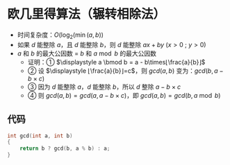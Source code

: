 # 欧几里得算法（辗转相除法）
* 时间复杂度：$O(\log_2(\min(a,b))$
* 如果 $d$ 能整除 $a$，且 $d$ 能整除 $b$，则 $d$ 能整除 $ax+by$ ($x>0$ ; $y>0$)
* $a$ 和 $b$ 的最大公因数 $=$ $b$ 和 $a \bmod b$ 的最大公因数
  * 证明：① $\displaystyle a \bmod b = a - b\times⌊\frac{a}{b}⌋$
  * ② 设 $\displaystyle ⌊\frac{a}{b}⌋=c$，则 $gcd(a,b)$ 变为：$gcd(b, a-b\times c)$
  * ③ 因为 $d$ 能整除 $a$，$d$ 能整除 $b$，所以 $d$ 整除 $a-b\times c$
  * ④ 则 $gcd(a,b)=gcd(a, a-b\times c)$，即 $gcd(a,b)=gcd(b,a \bmod b)$

## 代码
```cpp
int gcd(int a, int b)
{
	return b ? gcd(b, a % b) : a;
}
```